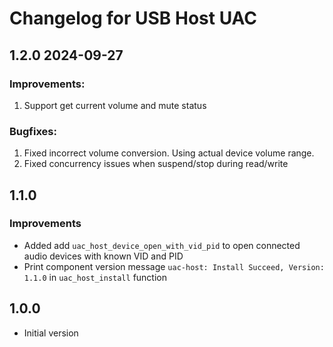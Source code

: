 # Changelog for USB Host UAC

## 1.2.0 2024-09-27

### Improvements:

1. Support get current volume and mute status

### Bugfixes:

1. Fixed incorrect volume conversion. Using actual device volume range.
2. Fixed concurrency issues when suspend/stop during read/write

## 1.1.0

### Improvements

- Added add `uac_host_device_open_with_vid_pid` to open connected audio devices with known VID and PID
- Print component version message `uac-host: Install Succeed, Version: 1.1.0` in `uac_host_install` function

## 1.0.0

- Initial version
